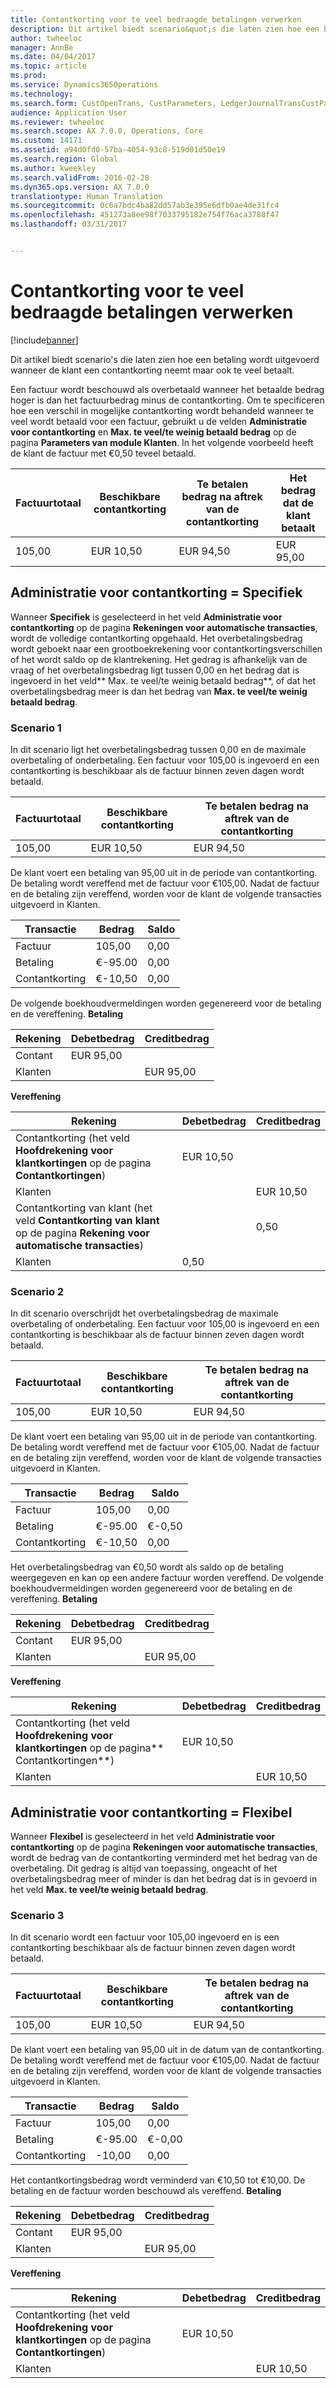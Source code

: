 ```yaml
---
title: Contantkorting voor te veel bedraagde betalingen verwerken
description: Dit artikel biedt scenario&quot;s die laten zien hoe een betaling wordt uitgevoerd wanneer de klant een contantkorting neemt maar ook te veel betaalt.
author: twheeloc
manager: AnnBe
ms.date: 04/04/2017
ms.topic: article
ms.prod: 
ms.service: Dynamics365Operations
ms.technology: 
ms.search.form: CustOpenTrans, CustParameters, LedgerJournalTransCustPaym, LedgerJournalTransVendPaym, VendOpenTrans, VendParameters
audience: Application User
ms.reviewer: twheeloc
ms.search.scope: AX 7.0.0, Operations, Core
ms.custom: 14171
ms.assetid: a94d0fd0-57ba-4054-93c8-519d01d50e19
ms.search.region: Global
ms.author: kweekley
ms.search.validFrom: 2016-02-28
ms.dyn365.ops.version: AX 7.0.0
translationtype: Human Translation
ms.sourcegitcommit: 0c6a7bdc4ba82dd57ab3e395e6dfb0ae4de31fc4
ms.openlocfilehash: 451273a8ee98f7033795182e754f76aca3788f47
ms.lasthandoff: 03/31/2017


---
```


# <a name="handling-cash-discounts-for-overpayments"></a>Contantkorting voor te veel bedraagde betalingen verwerken

[!include[banner](../includes/banner.md)]


Dit artikel biedt scenario's die laten zien hoe een betaling wordt uitgevoerd wanneer de klant een contantkorting neemt maar ook te veel betaalt. 

Een factuur wordt beschouwd als overbetaald wanneer het betaalde bedrag hoger is dan het factuurbedrag minus de contantkorting. Om te specificeren hoe een verschil in mogelijke contantkorting wordt behandeld wanneer te veel wordt betaald voor een factuur, gebruikt u de velden **Administratie voor contantkorting** en **Max. te veel/te weinig betaald bedrag** op de pagina **Parameters van module Klanten**. In het volgende voorbeeld heeft de klant de factuur met €0,50 teveel betaald.

| Factuurtotaal | Beschikbare contantkorting | Te betalen bedrag na aftrek van de contantkorting | Het bedrag dat de klant betaalt |
|---------------|-------------------------|-----------------------------------------------------|-----------------------------------|
| 105,00        | EUR 10,50                   | EUR 94,50                                               | EUR 95,00                             |

## <a name="cash-discount-administration--specific"></a>Administratie voor contantkorting = Specifiek
Wanneer **Specifiek** is geselecteerd in het veld **Administratie voor contantkorting** op de pagina **Rekeningen voor automatische transacties**, wordt de volledige contantkorting opgehaald. Het overbetalingsbedrag wordt geboekt naar een grootboekrekening voor contantkortingsverschillen of het wordt saldo op de klantrekening. Het gedrag is afhankelijk van de vraag of het overbetalingsbedrag ligt tussen 0,00 en het bedrag dat is ingevoerd in het veld** Max. te veel/te weinig betaald bedrag**, of dat het overbetalingsbedrag meer is dan het bedrag van **Max. te veel/te weinig betaald bedrag**.

### <a name="scenario-1"></a>Scenario 1

In dit scenario ligt het overbetalingsbedrag tussen 0,00 en de maximale overbetaling of onderbetaling. Een factuur voor 105,00 is ingevoerd en een contantkorting is beschikbaar als de factuur binnen zeven dagen wordt betaald.

| Factuurtotaal | Beschikbare contantkorting | Te betalen bedrag na aftrek van de contantkorting |
|---------------|-------------------------|-----------------------------------------------------|
| 105,00        | EUR 10,50                   | EUR 94,50                                               |

De klant voert een betaling van 95,00 uit in de periode van contantkorting. De betaling wordt vereffend met de factuur voor €105,00. Nadat de factuur en de betaling zijn vereffend, worden voor de klant de volgende transacties uitgevoerd in Klanten.

| Transactie   | Bedrag | Saldo |
|---------------|--------|---------|
| Factuur       | 105,00 | 0,00    |
| Betaling       | €-95.00 | 0,00    |
| Contantkorting | €-10,50 | 0,00    |

De volgende boekhoudvermeldingen worden gegenereerd voor de betaling en de vereffening. **Betaling**

| Rekening             | Debetbedrag | Creditbedrag |
|---------------------|--------------|---------------|
| Contant                | EUR 95,00        |               |
| Klanten |              | EUR 95,00         |

**Vereffening**

| Rekening                                                                                                          | Debetbedrag | Creditbedrag |
|------------------------------------------------------------------------------------------------------------------|--------------|---------------|
| Contantkorting (het veld **Hoofdrekening voor klantkortingen** op de pagina **Contantkortingen**)                 | EUR 10,50        |               |
| Klanten                                                                                              |              | EUR 10,50         |
| Contantkorting van klant (het veld **Contantkorting van klant** op de pagina **Rekening voor automatische transacties**) |              | 0,50          |
| Klanten                                                                                              | 0,50         |               |

### <a name="scenario-2"></a>Scenario 2

In dit scenario overschrijdt het overbetalingsbedrag de maximale overbetaling of onderbetaling. Een factuur voor 105,00 is ingevoerd en een contantkorting is beschikbaar als de factuur binnen zeven dagen wordt betaald.

| Factuurtotaal | Beschikbare contantkorting | Te betalen bedrag na aftrek van de contantkorting |
|---------------|-------------------------|-----------------------------------------------------|
| 105,00        | EUR 10,50                   | EUR 94,50                                               |

De klant voert een betaling van 95,00 uit in de periode van contantkorting. De betaling wordt vereffend met de factuur voor €105,00. Nadat de factuur en de betaling zijn vereffend, worden voor de klant de volgende transacties uitgevoerd in Klanten.

| Transactie   | Bedrag | Saldo |
|---------------|--------|---------|
| Factuur       | 105,00 | 0,00    |
| Betaling       | €-95.00 | €-0,50   |
| Contantkorting | €-10,50 | 0,00    |

Het overbetalingsbedrag van €0,50 wordt als saldo op de betaling weergegeven en kan op een andere factuur worden vereffend. De volgende boekhoudvermeldingen worden gegenereerd voor de betaling en de vereffening. **Betaling**

| Rekening             | Debetbedrag | Creditbedrag |
|---------------------|--------------|---------------|
| Contant                | EUR 95,00        |               |
| Klanten |              | EUR 95,00         |

**Vereffening**

| Rekening                                                                                          | Debetbedrag | Creditbedrag |
|--------------------------------------------------------------------------------------------------|--------------|---------------|
| Contantkorting (het veld **Hoofdrekening voor klantkortingen** op de pagina** Contantkortingen**) | EUR 10,50        |               |
| Klanten                                                                              |              | EUR 10,50         |

## <a name="cash-discount-administration--unspecific"></a>Administratie voor contantkorting = Flexibel
Wanneer **Flexibel** is geselecteerd in het veld **Administratie voor contantkorting** op de pagina **Rekeningen voor automatische transacties**, wordt de bedrag van de contantkorting verminderd met het bedrag van de overbetaling. Dit gedrag is altijd van toepassing, ongeacht of het overbetalingsbedrag meer of minder is dan het bedrag dat is in gevoerd in het veld **Max. te veel/te weinig betaald bedrag**.

### <a name="scenario-3"></a>Scenario 3

In dit scenario wordt een factuur voor 105,00 ingevoerd en is een contantkorting beschikbaar als de factuur binnen zeven dagen wordt betaald.

| Factuurtotaal | Beschikbare contantkorting | Te betalen bedrag na aftrek van de contantkorting |
|---------------|-------------------------|-----------------------------------------------------|
| 105,00        | EUR 10,50                   | EUR 94,50                                               |

De klant voert een betaling van 95,00 uit in de datum van de contantkorting. De betaling wordt vereffend met de factuur voor €105,00. Nadat de factuur en de betaling zijn vereffend, worden voor de klant de volgende transacties uitgevoerd in Klanten.

| Transactie   | Bedrag | Saldo |
|---------------|--------|---------|
| Factuur       | 105,00 | 0,00    |
| Betaling       | €-95.00 | €-0,00   |
| Contantkorting | -10,00 | 0,00    |

Het contantkortingsbedrag wordt verminderd van €10,50 tot €10,00. De betaling en de factuur worden beschouwd als vereffend. **Betaling**

| Rekening             | Debetbedrag | Creditbedrag |
|---------------------|--------------|---------------|
| Contant                | EUR 95,00        |               |
| Klanten |              | EUR 95,00         |

**Vereffening**

| Rekening                                                                                          | Debetbedrag | Creditbedrag |
|--------------------------------------------------------------------------------------------------|--------------|---------------|
| Contantkorting (het veld **Hoofdrekening voor klantkortingen** op de pagina **Contantkortingen**) | EUR 10,50        |               |
| Klanten                                                                                |              | EUR 10,50         |






